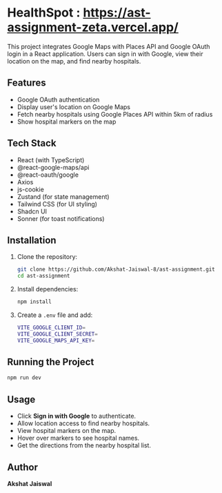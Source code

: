 # HealthSpot : https://ast-assignment-zeta.vercel.app/

This project integrates Google Maps with Places API and Google OAuth login in a React application. Users can sign in with Google, view their location on the map, and find nearby hospitals.

## Features

- Google OAuth authentication
- Display user's location on Google Maps
- Fetch nearby hospitals using Google Places API within 5km of radius
- Show hospital markers on the map

## Tech Stack

- React (with TypeScript)
- @react-google-maps/api
- @react-oauth/google
- Axios
- js-cookie
- Zustand (for state management)
- Tailwind CSS (for UI styling)
- Shadcn UI
- Sonner (for toast notifications)

## Installation

1. Clone the repository:
   ```sh
   git clone https://github.com/Akshat-Jaiswal-8/ast-assignment.git
   cd ast-assignment
   ```
2. Install dependencies:
   ```sh
   npm install
   ```
3. Create a `.env` file and add:
   ```sh
   VITE_GOOGLE_CLIENT_ID=
   VITE_GOOGLE_CLIENT_SECRET=
   VITE_GOOGLE_MAPS_API_KEY=

   ```

## Running the Project

```sh
npm run dev
```

## Usage

- Click **Sign in with Google** to authenticate.
- Allow location access to find nearby hospitals.
- View hospital markers on the map.
- Hover over markers to see hospital names.
- Get the directions from the nearby hospital list.

## Author

**Akshat Jaiswal**

